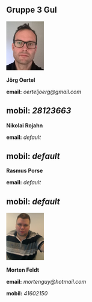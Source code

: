 
## Gruppe 3 Gul


<img src="joerg.jpg" width="100"/> 

**Jörg Oertel**

**email:** _oerteljoerg@gmail.com_

**mobil:**  _28123663_
----------------------------------
**Nikolai Rojahn**

**email:** _default_

**mobil:**  _default_
----------------------------------
**Rasmus Porse**

**email:** _default_

**mobil:**  _default_
----------------------------------
<img src="morten.jpg" width="100"/>

**Morten Feldt**

**email:** _mortenguy@hotmail.com_

**mobil:**  _41602150_

